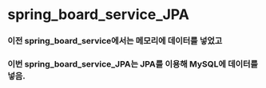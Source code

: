 # spring_board_service_JPA

### 이전 spring_board_service에서는 메모리에 데이터를 넣었고
### 이번 spring_board_service_JPA는 JPA를 이용해 MySQL에 데이터를 넣음.
